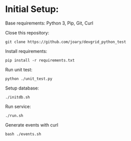 
# Initial Setup:

Base requirements: Python 3, Pip, Git, Curl

Close this repository:
```
git clone https://github.com/joary/devgrid_python_test
```

Install requirements:
```
pip install -r requirements.txt
```

Run unit test:
```
python ./unit_test.py
```

Setup database:
```
./initdb.sh
```

Run service:
```
./run.sh
```

Generate events with curl
```
bash ./events.sh
```
